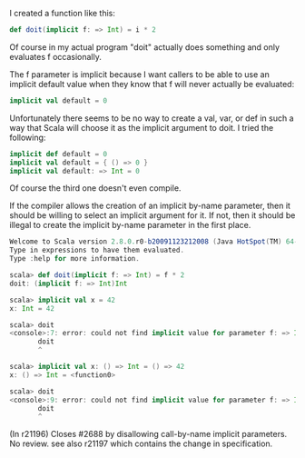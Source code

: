 I created a function like this:

```scala
def doit(implicit f: => Int) = i * 2
```

Of course in my actual program "doit" actually does something and only evaluates f occasionally.

The f parameter is implicit because I want callers to be able to use an implicit default value when they know that f will never actually be evaluated:

```scala
implicit val default = 0
```

Unfortunately there seems to be no way to create a val, var, or def in such a way that Scala will choose it as the implicit argument to doit.  I tried the following:

```scala
implicit def default = 0
implicit val default = { () => 0 }
implicit val default: => Int = 0
```

Of course the third one doesn't even compile.

If the compiler allows the creation of an implicit by-name parameter, then it should be willing to select an implicit argument for it.  If not, then it should be illegal to create the implicit by-name parameter in the first place.




```scala
Welcome to Scala version 2.8.0.r0-b20091123212008 (Java HotSpot(TM) 64-Bit Server VM, Java 1.6.0_15).
Type in expressions to have them evaluated.
Type :help for more information.

scala> def doit(implicit f: => Int) = f * 2
doit: (implicit f: => Int)Int

scala> implicit val x = 42
x: Int = 42

scala> doit
<console>:7: error: could not find implicit value for parameter f: => Int
       doit
       ^

scala> implicit val x: () => Int = () => 42
x: () => Int = <function0>

scala> doit                                
<console>:9: error: could not find implicit value for parameter f: => Int
       doit
       ^
```
(In r21196) Closes #2688 by disallowing call-by-name implicit parameters. No review.
see also r21197 which contains the change in specification.
